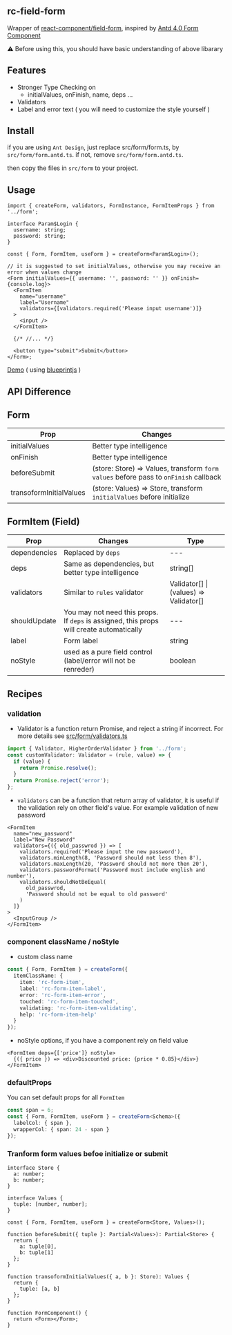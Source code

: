 ## rc-field-form

Wrapper of [react-component/field-form](https://github.com/react-component/field-form), inspired by [Antd 4.0 Form Component](https://next.ant.design/components/form/?locale=en-US#header)

:warning: Before using this, you should have basic understanding of above libarary

## Features

- Stronger Type Checking on
  - initialValues, onFinish, name, deps ...
- Validators
- Label and error text ( you will need to customize the style yourself )

## Install

if you are using `Ant Design`, just replace src/form/form.ts, by `src/form/form.antd.ts`.
if not, remove `src/form/form.antd.ts`.

then copy the files in `src/form` to your project.

## Usage

```tsx
import { createForm, validators, FormInstance, FormItemProps } from '../form';

interface Param$Login {
  username: string;
  password: string;
}

const { Form, FormItem, useForm } = createForm<Param$Login>();

// it is suggested to set initialValues, otherwise you may receive an error when values change
<Form initialValues={{ username: '', password: '' }} onFinish={console.log}>
  <FormItem
    name="username"
    label="Username"
    validators={[validators.required('Please input username')]}
  >
    <input />
  </FormItem>

  {/* //... */}

  <button type="submit">Submit</button>
</Form>;
```

[Demo](https://rc-field-form.herokuapp.com/) ( using [blueprintjs](https://blueprintjs.com/docs/#blueprint) )

## API Difference

## Form

| Prop                    | Changes                                                                              |
| ----------------------- | ------------------------------------------------------------------------------------ |
| initialValues           | Better type intelligence                                                             |
| onFinish                | Better type intelligence                                                             |
| beforeSubmit            | (store: Store) => Values, transform `form values` before pass to `onFinish` callback |
| transoformInitialValues | (store: Values) => Store, transform `initialValues` before initialize                |

## FormItem (Field)

| Prop         | Changes                                                                                  | Type                                   |
| ------------ | ---------------------------------------------------------------------------------------- | -------------------------------------- |
| dependencies | Replaced by `deps`                                                                       | ---                                    |
| deps         | Same as dependencies, but better type intelligence                                       | string[]                               |
| validators   | Similar to `rules` validator                                                             | Validator[] \| (values) => Validator[] |
| shouldUpdate | You may not need this props. If `deps` is assigned, this props will create automatically | ---                                    |
| label        | Form label                                                                               | string                                 |
| noStyle      | used as a pure field control (label/error will not be renreder)                          | boolean                                |

## Recipes

### validation

- Validator is a function return Promise, and reject a string if incorrect. For more details see [src/form/validators.ts](./src/form/validators.ts)

```ts
import { Validator, HigherOrderValidator } from '../form';
const customValidator: Validator = (rule, value) => {
  if (value) {
    return Promise.resolve();
  }
  return Promise.reject('error');
};
```

- `validators` can be a function that return array of validator, it is useful if the validation rely on other field's value. For example validation of new password

```tsx
<FormItem
  name="new_password"
  label="New Password"
  validators={({ old_passwrod }) => [
    validators.required('Please input the new password'),
    validators.minLength(8, 'Password should not less then 8'),
    validators.maxLength(20, 'Password should not more then 20'),
    validators.passwordFormat('Password must include english and number'),
    validators.shouldNotBeEqual(
      old_passwrod,
      'Password should not be equal to old password'
    )
  ]}
>
  <InputGroup />
</FormItem>
```

### component className / noStyle

- custom class name

```ts
const { Form, FormItem } = createForm({
  itemClassName: {
    item: 'rc-form-item',
    label: 'rc-form-item-label',
    error: 'rc-form-item-error',
    touched: 'rc-form-item-touched',
    validating: 'rc-form-item-validating',
    help: 'rc-form-item-help'
  }
});
```

- noStyle options, if you have a component rely on field value

```tsx
<FormItem deps={['price']} noStyle>
  {({ price }) => <div>Discounted price: {price * 0.85}</div>}
</FormItem>
```

### defaultProps

You can set default props for all `FormItem`

```ts
const span = 6;
const { Form, FormItem, useForm } = createForm<Schema>({
  labelCol: { span },
  wrapperCol: { span: 24 - span }
});
```

### Tranform form values befoe initialize or submit

```tsx
interface Store {
  a: number;
  b: number;
}

interface Values {
  tuple: [number, number];
}

const { Form, FormItem, useForm } = createForm<Store, Values>();

function beforeSubmit({ tuple }: Partial<Values>): Partial<Store> {
  return {
    a: tuple[0],
    b: tuple[1]
  };
}

function transoformInitialValues({ a, b }: Store): Values {
  return {
    tuple: [a, b]
  };
}

function FormComponent() {
  return <Form></Form>;
}
```
